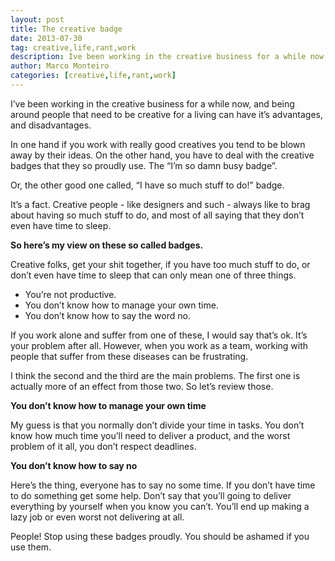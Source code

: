 ```yaml
---
layout: post
title: The creative badge
date: 2013-07-30
tag: creative,life,rant,work
description: Ive been working in the creative business for a while now, and being around people that need to be creative for a living can have its advantages, and disadvantages.
author: Marco Monteiro
categories: [creative,life,rant,work]
---
```


I’ve been working in the creative business for a while now, and being around people that need to be creative for a living can have it’s advantages, and disadvantages.

In one hand if you work with really good creatives you tend to be blown away by their ideas. On the other hand, you have to deal with the creative badges that they so proudly use. The “I’m so damn busy badge”.
<!--more-->
Or, the other good one called, “I have so much stuff to do!” badge.

It’s a fact. Creative people - like designers and such - always like to brag about having so much stuff to do, and most of all saying that they don’t even have time to sleep.

**So here’s my view on these so called badges.**

Creative folks, get your shit together, if you have too much stuff to do, or don’t even have time to sleep that can only mean one of three things.

* <i class="icon-angle-right"></i> You’re not productive.
* <i class="icon-angle-right"></i> You don’t know how to manage your own time.
* <i class="icon-angle-right"></i> You don’t know how to say the word no.

If you work alone and suffer from one of these, I would say that’s ok. It’s your problem after all. However, when you work as a team, working with people that suffer from these diseases can be frustrating.

I think the second and the third are the main problems. The first one is actually more of an effect from those two. So let’s review those.

**You don’t know how to manage your own time**

My guess is that you normally don’t divide your time in tasks. You don’t know how much time you’ll need to deliver a product, and the worst problem of it all, you don’t respect deadlines.

**You don’t know how to say no**

Here’s the thing, everyone has to say no some time. If you don’t have time to do something get some help. Don’t say that you’ll going to deliver everything by yourself when you know you can’t. You’ll end up making a lazy job or even worst not delivering at all.

People! Stop using these badges proudly. You should be ashamed if you use them.